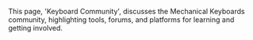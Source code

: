 This page, 'Keyboard Community', discusses the Mechanical Keyboards community, highlighting tools, forums, and platforms for learning and getting involved.
